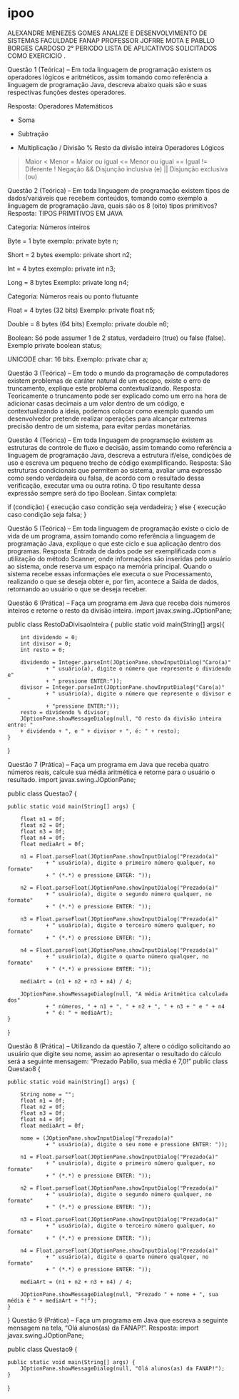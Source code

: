 # ipoo
ALEXANDRE  MENEZES GOMES 
ANALIZE E DESENVOLVIMENTO DE SISTEMAS
FACULDADE FANAP
PROFESSOR JOFRRE MOTA E PABLLO BORGES CARDOSO
2° PERIODO
LISTA DE APLICATIVOS SOLICITADOS COMO EXERCICIO .


Questão 1 (Teórica) – Em toda linguagem de programação existem os operadores lógicos e aritméticos, assim tomando como referência a linguagem de programação Java, descreva abaixo quais são e suas respectivas funções destes operadores.

Resposta: 
Operadores Matemáticos
+ Soma
- Subtração
* Multiplicação
/ Divisão
% Resto da divisão inteira
Operadores Lógicos
> Maior
< Menor
>= Maior ou igual
<= Menor ou igual
== Igual
!= Diferente
! Negação
&& Disjunção inclusiva (e)
|| Disjunção exclusiva (ou)

Questão 2 (Teórica) – Em toda linguagem de programação existem tipos de dados/variáveis que recebem conteúdos, tomando como exemplo a linguagem de programação Java, quais são os 8 (oito) tipos primitivos? 
Resposta: 
TIPOS PRIMITIVOS EM JAVA

Categoria: Números inteiros

Byte = 1 byte exemplo: private byte n;

Short  = 2 bytes exemplo: private short n2;

Int = 4 bytes exemplo: private int n3;

Long = 8 bytes Exemplo: private long n4;

Categoria: Números reais ou ponto flutuante
 
Float = 4 bytes (32 bits) Exemplo: private float n5;

Double  = 8 bytes (64 bits) Exemplo: private double n6;

Boolean: Só pode assumer 1 de 2 status, verdadeiro (true) ou false (false). Exemplo private boolean status;

UNICODE char: 16 bits. Exemplo: private char a;

Questão 3 (Teórica) – Em todo o mundo da programação de computadores existem problemas de caráter natural de um escopo, existe o erro de truncamento, explique este problema contextualizando.
Resposta: Teoricamente o truncamento pode ser explicado como um erro na hora de adicionar casas decimais a um valor dentro de um código, e contextualizando a ideia, podemos colocar como exemplo quando um desenvolvedor pretende realizar operações para alcançar extremas precisão dentro de um sistema, para evitar perdas monetárias.


Questão 4 (Teórica) – Em toda linguagem de programação existem as estruturas de controle de fluxo e decisão, assim tomando como referência a linguagem de programação Java, descreva a estrutura if/else, condições de uso e escreva um pequeno trecho de código exemplificando. 
Resposta: 
São estruturas condicionais que permitem ao sistema, avaliar uma expressão como sendo verdadeira ou falsa, de acordo com o resultado dessa verificação, executar uma ou outra rotina. O tipo resultante dessa expressão sempre será do tipo Boolean. 
Sintax completa:

if (condição) {
  execução caso condição seja verdadeira;
} else {
  execução caso condição seja falsa;
}
 
Questão 5 (Teórica) – Em toda linguagem de programação existe o ciclo de vida de um programa, assim tomando como referência a linguagem de programação Java, explique o que este ciclo e sua aplicação dentro dos programas.
Resposta: Entrada de dados pode ser exemplificada com a utilização do método Scanner, onde informações são inseridas pelo usuário ao sistema, onde reserva um espaço na memória principal. Quando o sistema recebe essas informações ele executa o sue Processamento, realizando o que se deseja obter e, por fim, acontece a Saída de dados, retornando ao usuário o que se deseja receber.

Questão 6 (Prática) – Faça um programa em Java que receba dois números inteiros e retorne o resto da divisão inteira.
import javax.swing.JOptionPane;

public class RestoDaDivisaoInteira {
    public static void main(String[] args){
        
        int dividendo = 0;
        int divisor = 0;
        int resto = 0;
        
        dividendo = Integer.parseInt(JOptionPane.showInputDialog("Caro(a)"
                + " usuário(a), digite o número que represente o dividendo e"
                + " pressione ENTER:"));
        divisor = Integer.parseInt(JOptionPane.showInputDialog("Caro(a)"
                + " usuário(a), digite o número que represente o divisor e "
                + "pressione ENTER:"));
        resto = dividendo % divisor;
        JOptionPane.showMessageDialog(null, "O resto da divisão inteira entre: "
        + dividendo + ", e " + divisor + ", é: " + resto);
    }
}
 
Questão 7 (Prática) – Faça um programa em Java que receba quatro  números reais, calcule sua média aritmética e retorne para o usuário o resultado.
import javax.swing.JOptionPane;

public class Questao7 {

    public static void main(String[] args) {

        float n1 = 0f;
        float n2 = 0f;
        float n3 = 0f;
        float n4 = 0f;
        float mediaArt = 0f;

        n1 = Float.parseFloat(JOptionPane.showInputDialog("Prezado(a)"
                + " usuário(a), digite o primeiro número qualquer, no formato"
                + " (*.*) e pressione ENTER: "));

        n2 = Float.parseFloat(JOptionPane.showInputDialog("Prezado(a)"
                + " usuário(a), digite o segundo número qualquer, no formato"
                + " (*.*) e pressione ENTER: "));

        n3 = Float.parseFloat(JOptionPane.showInputDialog("Prezado(a)"
                + " usuário(a), digite o terceiro número qualquer, no formato"
                + " (*.*) e pressione ENTER: "));

        n4 = Float.parseFloat(JOptionPane.showInputDialog("Prezado(a)"
                + " usuário(a), digite o quarto número qualquer, no formato"
                + " (*.*) e pressione ENTER: "));

        mediaArt = (n1 + n2 + n3 + n4) / 4;

        JOptionPane.showMessageDialog(null, "A média Aritmética calculada dos"
                + " números, " + n1 + ", " + n2 + ", " + n3 + " e " + n4 
                + " é: " + mediaArt);
    }
}

Questão 8 (Prática) – Utilizando da questão 7, altere o código solicitando ao usuário que digite seu nome, assim ao apresentar o resultado do cálculo será a seguinte mensagem: “Prezado Pabllo, sua média é 7,0!”
public class Questao8 {

    public static void main(String[] args) {

        String nome = "";
        float n1 = 0f;
        float n2 = 0f;
        float n3 = 0f;
        float n4 = 0f;
        float mediaArt = 0f;
        
        nome = (JOptionPane.showInputDialog("Prezado(a)"
                + " usuário(a), digite o seu nome e pressione ENTER: "));

        n1 = Float.parseFloat(JOptionPane.showInputDialog("Prezado(a)"
                + " usuário(a), digite o primeiro número qualquer, no formato"
                + " (*.*) e pressione ENTER: "));

        n2 = Float.parseFloat(JOptionPane.showInputDialog("Prezado(a)"
                + " usuário(a), digite o segundo número qualquer, no formato"
                + " (*.*) e pressione ENTER: "));

        n3 = Float.parseFloat(JOptionPane.showInputDialog("Prezado(a)"
                + " usuário(a), digite o terceiro número qualquer, no formato"
                + " (*.*) e pressione ENTER: "));

        n4 = Float.parseFloat(JOptionPane.showInputDialog("Prezado(a)"
                + " usuário(a), digite o quarto número qualquer, no formato"
                + " (*.*) e pressione ENTER: "));

        mediaArt = (n1 + n2 + n3 + n4) / 4;

        JOptionPane.showMessageDialog(null, "Prezado " + nome + ", sua média é " + mediaArt + "!");
    }
}
Questão 9 (Prática) – Faça um programa em Java que escreva a seguinte mensagem na tela, “Olá alunos(as) da FANAP!”.
Resposta:
import javax.swing.JOptionPane;

public class Questao9 {

    public static void main(String[] args) {
        JOptionPane.showMessageDialog(null, "Olá alunos(as) da FANAP!");
    }
}


